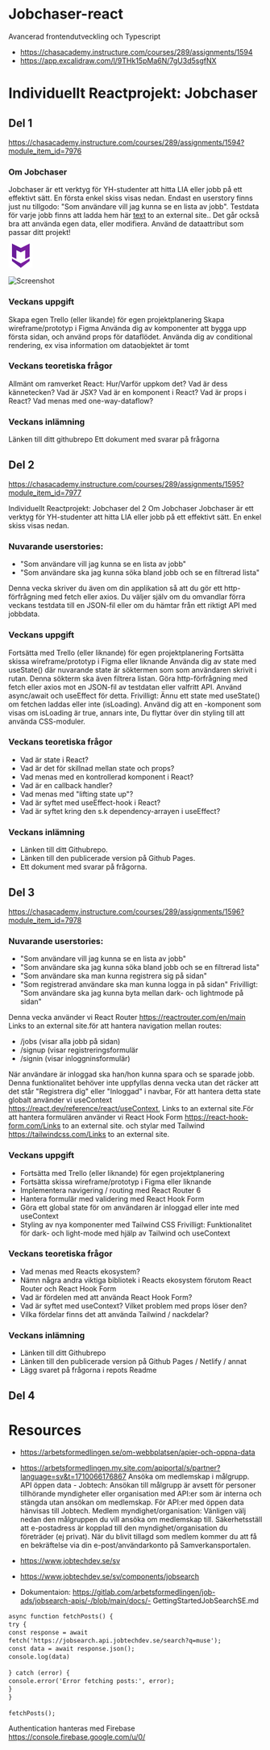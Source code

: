 

# Jobchaser-react

Avancerad frontendutveckling och Typescript

- https://chasacademy.instructure.com/courses/289/assignments/1594
- https://app.excalidraw.com/l/9THk15pMa6N/7gU3d5sgfNX

# Individuellt Reactprojekt: Jobchaser

## Del 1

https://chasacademy.instructure.com/courses/289/assignments/1594?module_item_id=7976

### Om Jobchaser

Jobchaser är ett verktyg för YH-studenter att hitta LIA eller jobb på ett effektivt sätt. En första enkel skiss visas nedan.
Endast en userstory finns just nu tillgodo: "Som användare vill jag kunna se en lista av jobb".
Testdata för varje jobb finns att ladda hem här [text](https://github.com/chasacademy-sandra-larsson/react-jobchaser) to an external site.. Det går också bra att använda egen data, eller modifiera. Använd de dataattribut som passar ditt projekt!

![alt text](https://github.com/adam-p/markdown-here/raw/master/src/common/images/icon48.png 'Logo Title Text 1')

![Screenshot](./img/Screenshot%202024-03-04%20at%2017.47.19.png)

### Veckans uppgift

Skapa egen Trello (eller likande) för egen projektplanering
Skapa wireframe/prototyp i Figma
Använda dig av komponenter att bygga upp första sidan, och använd props för dataflödet.
Använda dig av conditional rendering, ex visa information om dataobjektet är tomt

### Veckans teoretiska frågor

Allmänt om ramverket React: Hur/Varför uppkom det? Vad är dess kännetecken?
Vad är JSX?
Vad är en komponent i React?
Vad är props i React?
Vad menas med one-way-dataflow?

### Veckans inlämning

Länken till ditt githubrepo
Ett dokument med svarar på frågorna

## Del 2

https://chasacademy.instructure.com/courses/289/assignments/1595?module_item_id=7977

Individuellt Reactprojekt: Jobchaser del 2
Om Jobchaser
Jobchaser är ett verktyg för YH-studenter att hitta LIA eller jobb på ett effektivt sätt. En enkel skiss visas nedan.

### Nuvarande userstories:

- "Som användare vill jag kunna se en lista av jobb"
- "Som användare ska jag kunna söka bland jobb och se en filtrerad lista"

Denna vecka skriver du även om din applikation så att du gör ett http-förfrågning med fetch eller axios.
Du väljer själv om du omvandlar förra veckans testdata till en JSON-fil eller om du hämtar från ett riktigt API med jobbdata.

### Veckans uppgift

Fortsätta med Trello (eller liknande) för egen projektplanering
Fortsätta skissa wireframe/prototyp i Figma eller liknande
Använda dig av state med useState() där nuvarande state är söktermen som
som användaren skrivit i rutan. Denna sökterm ska även filtrera listan.
Göra http-förfrågning med fetch eller axios mot en JSON-fil av testdatan eller valfritt API.
Använd async/await och useEffect för detta.
Frivilligt: Ännu ett state med useState() om fetchen laddas eller inte (isLoading). Använd dig att en <Loader>-komponent som visas om isLoading är true, annars inte,
Du flyttar över din styling till att använda CSS-moduler.

### Veckans teoretiska frågor

- Vad är state i React?
- Vad är det för skillnad mellan state och props?
- Vad menas med en kontrollerad komponent i React?
- Vad är en callback handler?
- Vad menas med "lifting state up"?
- Vad är syftet med useEffect-hook i React?
- Vad är syftet kring den s.k dependency-arrayen i useEffect?

### Veckans inlämning

- Länken till ditt Githubrepo.
- Länken till den publicerade version på Github Pages.
- Ett dokument med svarar på frågorna.

## Del 3

https://chasacademy.instructure.com/courses/289/assignments/1596?module_item_id=7978

### Nuvarande userstories:

- "Som användare vill jag kunna se en lista av jobb"
- "Som användare ska jag kunna söka bland jobb och se en filtrerad lista"
- "Som användare ska man kunna registrera sig på sidan"
- "Som registrerad användare ska man kunna logga in på sidan"
  Frivilligt: "Som användare ska jag kunna byta mellan dark- och lightmode på sidan"

Denna vecka använder vi React Router https://reactrouter.com/en/main Links to an external site.för att hantera navigation mellan routes:

- /jobs (visar alla jobb på sidan)
- /signup (visar registreringsformulär
- /signin (visar inloggninsformulär)

När användare är inloggad ska han/hon kunna spara och se sparade jobb. Denna funktionalitet behöver inte uppfyllas denna vecka utan det räcker att det står "Registrera dig" eller "Inloggad" i navbar, För att hantera detta state globalt använder vi useContext https://react.dev/reference/react/useContext, Links to an external site.För att hantera formulären använder vi React Hook Form https://react-hook-form.com/Links to an external site. och stylar med Tailwind https://tailwindcss.com/Links to an external site.

### Veckans uppgift

- Fortsätta med Trello (eller liknande) för egen projektplanering
- Fortsätta skissa wireframe/prototyp i Figma eller liknande
- Implementera navigering / routing med React Router 6
- Hantera formulär med validering med React Hook Form
- Göra ett global state för om användaren är inloggad eller inte med useContext
- Styling av nya komponenter med Tailwind CSS
  Frivilligt: Funktionalitet för dark- och light-mode med hjälp av Tailwind och useContext

### Veckans teoretiska frågor

- Vad menas med Reacts ekosystem?
- Nämn några andra viktiga bibliotek i Reacts ekosystem förutom React Router och React Hook Form
- Vad är fördelen med att använda React Hook Form?
- Vad är syftet med useContext? Vilket problem med props löser den?
- Vilka fördelar finns det att använda Tailwind / nackdelar?

### Veckans inlämning

- Länken till ditt Githubrepo
- Länken till den publicerade version på Github Pages / Netlify / annat
- Lägg svaret på frågorna i repots Readme

## Del 4

# Resources

- https://arbetsformedlingen.se/om-webbplatsen/apier-och-oppna-data
- https://arbetsformedlingen.my.site.com/apiportal/s/partner?language=sv&t=1710066176867
  Ansöka om medlemskap i målgrupp.
  API öppen data - Jobtech: Ansökan till målgrupp är avsett för personer tillhörande myndigheter eller organisation med API:er som är interna och stängda utan ansökan om medlemskap. För API:er med öppen data hänvisas till Jobtech.
  Medlem myndighet/organisation: Vänligen välj nedan den målgruppen du vill ansöka om medlemskap till. Säkerhetsställ att e-postadress är kopplad till den myndighet/organisation du företräder (ej privat). När du blivit tillagd som medlem kommer du att få en bekräftelse via din e-post/användarkonto på Samverkansportalen.

- https://www.jobtechdev.se/sv
- https://www.jobtechdev.se/sv/components/jobsearch
- Dokumentaion: https://gitlab.com/arbetsformedlingen/job-ads/jobsearch-apis/-/blob/main/docs/- GettingStartedJobSearchSE.md

```
async function fetchPosts() {
try {
const response = await fetch('https://jobsearch.api.jobtechdev.se/search?q=muse');
const data = await response.json();
console.log(data)

} catch (error) {
console.error('Error fetching posts:', error);
}
}

fetchPosts();
```

Authentication hanteras med Firebase https://console.firebase.google.com/u/0/ 
